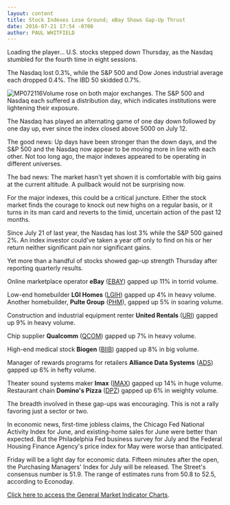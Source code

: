 ```yaml
---
layout: content
title: Stock Indexes Lose Ground; eBay Shows Gap-Up Thrust
date: 2016-07-21 17:54 -0700
author: PAUL WHITFIELD
---
```






Loading the player...
U.S. stocks stepped down Thursday, as the Nasdaq stumbled for the fourth time in eight sessions.


The Nasdaq lost 0.3%, while the S&P 500 and Dow Jones industrial average each dropped 0.4%. The IBD 50 skidded 0.7%.


![MP072116](https://www.investors.com/wp-content/uploads/2016/07/MP072116.jpg)Volume rose on both major exchanges. The S&P 500 and Nasdaq each suffered a distribution day, which indicates institutions were lightening their exposure.


The Nasdaq has played an alternating game of one day down followed by one day up, ever since the index closed above 5000 on July 12.


The good news: Up days have been stronger than the down days, and the S&P 500 and the Nasdaq now appear to be moving more in line with each other. Not too long ago, the major indexes appeared to be operating in different universes.


The bad news: The market hasn't yet shown it is comfortable with big gains at the current altitude. A pullback would not be surprising now.


For the major indexes, this could be a critical juncture. Either the stock market finds the courage to knock out new highs on a regular basis, or it turns in its man card and reverts to the timid, uncertain action of the past 12 months.


Since July 21 of last year, the Nasdaq has lost 3% while the S&P 500 gained 2%. An index investor could've taken a year off only to find on his or her return neither significant pain nor significant gains.


Yet more than a handful of stocks showed gap-up strength Thursday after reporting quarterly results.


Online marketplace operator **eBay** ([EBAY](https://research.investors.com/quote.aspx?symbol=EBAY)) gapped up 11% in torrid volume.


Low-end homebuilder **LGI Homes** ([LGIH](https://research.investors.com/quote.aspx?symbol=LGIH)) gapped up 4% in heavy volume. Another homebuilder, **Pulte Group** ([PHM](https://research.investors.com/quote.aspx?symbol=PHM)), gapped up 5% in soaring volume.


Construction and industrial equipment renter **United Rentals** ([URI](https://research.investors.com/quote.aspx?symbol=URI)) gapped up 9% in heavy volume.


Chip supplier **Qualcomm** ([QCOM](https://research.investors.com/quote.aspx?symbol=QCOM)) gapped up 7% in heavy volume.


High-end medical stock **Biogen** ([BIIB](https://research.investors.com/quote.aspx?symbol=BIIB)) gapped up 8% in big volume.


Manager of rewards programs for retailers **Alliance Data Systems** ([ADS](https://research.investors.com/quote.aspx?symbol=ADS)) gapped up 6% in hefty volume.


Theater sound systems maker **Imax** ([IMAX](https://research.investors.com/quote.aspx?symbol=IMAX)) gapped up 14% in huge volume. Restaurant chain **Domino's Pizza** ([DPZ](https://research.investors.com/quote.aspx?symbol=DPZ)) gapped up 6% in weighty volume.


The breadth involved in these gap-ups was encouraging. This is not a rally favoring just a sector or two.


In economic news, first-time jobless claims, the Chicago Fed National Activity Index for June, and existing-home sales for June were better than expected. But the Philadelphia Fed business survey for July and the Federal Housing Finance Agency's price index for May were worse than anticipated.


Friday will be a light day for economic data. Fifteen minutes after the open, the Purchasing Managers' Index for July will be released. The Street's consensus number is 51.9. The range of estimates runs from 50.8 to 52.5, according to Econoday.


[Click here to access the General Market Indicator Charts](https://www.investors.com/wp-content/uploads/2016/07/IBD2107153322GMI.pdf).




